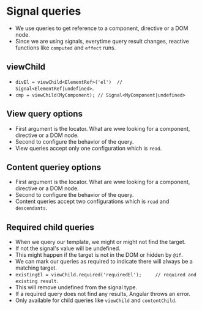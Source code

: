 # Signal queries

- We use queries to get reference to a component, directive or a DOM node.
- Since we are using signals, everytime query result changes, reactive functions like `computed` and `effect` runs.

## viewChild

- `divEl = viewChild<ElementRef>('el')  // Signal<ElementRef|undefined>`.
- `cmp = viewChild(MyComponent); // Signal<MyComponent|undefined>`

## View query options

- First argument is the locator. What are wwe looking for a component, directive or a DOM node.
- Second to configure the behavior of the query.
- View queries accept only one configuration which is `read`.

## Content queriey options

-  First argument is the locator. What are wwe looking for a component, directive or a DOM node.
- Second to configure the behavior of the query.
- Content queries accept two configurations which is `read` and `descendants`.

## Required child queries

- When we query our template, we might or might not find the target.
- If not the signal's value will be undefined.
- This might happen if the target is not in the DOM or hidden by `@if`.
- We can mark our queries as required to indicate there will always be a matching target.
- `existingEl = viewChild.required('requiredEl');     // required and existing result`.
- This will remove undefined from the signal type.
-  If a required query does not find any results, Angular throws an error.
-  Only available for child queries like `viewChild` and `contentChild`.


